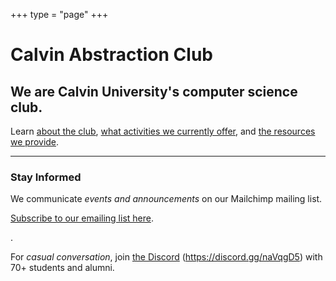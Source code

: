 +++
type = "page"
+++
# Calvin Abstraction Club
## We are Calvin University's computer science club.
Learn [about the club](/about), [what activities we currently offer](/services/20-21/opportunities), and [the resources we provide](/services/20-21/resources).

---

### Stay Informed
We communicate *events and announcements* on our Mailchimp mailing list.

[Subscribe to our emailing list here](http://eepurl.com/hpV8xz).

.

For *casual conversation*, join [the Discord](https://discord.gg/naVqgD5) (https://discord.gg/naVqgD5) with 70+ students and alumni. 
